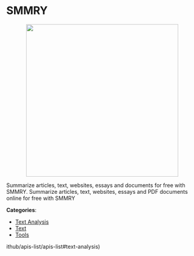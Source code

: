 # SMMRY
<p align="center">
    <img width="400" src="https://raw.githubusercontent.com/apis-list/apis-list/apis/smmry/logo_256x256.png" />
</p>

Summarize articles, text, websites, essays and documents for free with SMMRY. Summarize articles, text, websites, essays and PDF documents online for free with SMMRY



**Categories**:
- [Text Analysis](https://github.com/apis-list/apis-list#text-analysis)
- [Text](https://github.com/apis-list/apis-list#text)
- [Tools](https://github.com/apis-list/apis-list#tools)






ithub/apis-list/apis-list#text-analysis)



